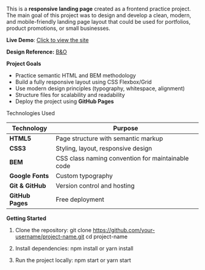 This is a **responsive landing page** created as a frontend practice project. The main goal of this project was to design and develop a clean, modern, and mobile-friendly landing page layout that could be used for portfolios, product promotions, or small businesses.

**Live Demo**: [Click to view the site](https://anastasia22422.github.io/landing-test/)

**Design Reference:** [B&O](https://www.figma.com/file/DtkQmQ797hk0nI4KfMi2Uq/BOSE-New-Version?type=design&node-id=6817-212&t=ZTV6Gl8NzaWkJ4FK-0) 

**Project Goals**

- Practice semantic HTML and BEM methodology
- Build a fully responsive layout using CSS Flexbox/Grid
- Use modern design principles (typography, whitespace, alignment)
- Structure files for scalability and readability
- Deploy the project using **GitHub Pages**



Technologies Used

| Technology | Purpose |
|------------|---------|
| **HTML5**  | Page structure with semantic markup |
| **CSS3**   | Styling, layout, responsive design |
| **BEM**    | CSS class naming convention for maintainable code |
| **Google Fonts** | Custom typography |
| **Git & GitHub** | Version control and hosting |
| **GitHub Pages** | Free deployment |

**Getting Started**
1. Clone the repository:
git clone https://github.com/your-username/project-name.git
cd project-name

3. Install dependencies:
npm install or yarn install

4. Run the project locally:
npm start or yarn start
